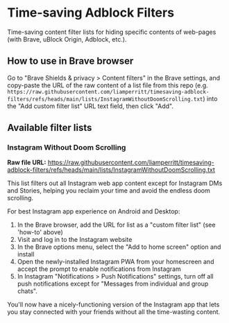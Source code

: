 # Time-saving Adblock Filters

Time-saving content filter lists for hiding specific contents of web-pages (with Brave, uBlock Origin, Adblock, etc.).

## How to use in Brave browser

Go to "Brave Shields & privacy > Content filters" in the Brave settings, and copy-paste the URL of the raw content of a list file from this repo (e.g. `https://raw.githubusercontent.com/liamperritt/timesaving-adblock-filters/refs/heads/main/lists/InstagramWithoutDoomScrolling.txt`) into the "Add custom filter list" URL text field, then click "Add".

## Available filter lists

### Instagram Without Doom Scrolling

**Raw file URL:** https://raw.githubusercontent.com/liamperritt/timesaving-adblock-filters/refs/heads/main/lists/InstagramWithoutDoomScrolling.txt

This list filters out all Instagram web app content except for Instagram DMs and Stories, helping you reclaim your time and avoid the endless doom scrolling.

For best Instagram app experience on Android and Desktop:
1. In the Brave browser, add the URL for list as a "custom filter list" (see 'how-to' above)
2. Visit and log in to the Instagram website
3. In the Brave options menu, select the "Add to home screen" option and install
4. Open the newly-installed Instagram PWA from your homescreen and accept the prompt to enable notifications from Instagram
6. In Instagram "Notifications > Push Notifications" settings, turn off all push notifications except for "Messages from individual and group chats".

You'll now have a nicely-functioning version of the Instagram app that lets you stay connected with your friends without all the time-wasting content.
